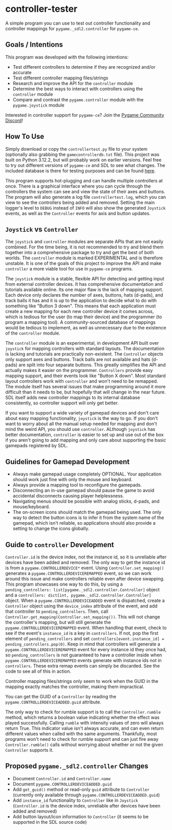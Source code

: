 # controller-tester
A simple program you can use to test out controller functionality and controller mappings for `pygame._sdl2.controller` for `pygame-ce`.

## Goals / Intentions
This program was developed with the following intentions:
- Test different controllers to determine if they are recognized and/or accurate
- Test different controller mapping files/strings
- Research and improve the API for the `controller` module
- Determine the best ways to interact with controllers using the `controller` module
- Compare and contrast the `pygame.controller` module with the `pygame.joystick` module

Interested in controller support for `pygame-ce`? Join the [Pygame Community Discord](https://discord.com/invite/pygame)!

## How To Use
Simply download or copy the `controllertest.py` file to your system (optionally also grabbing the `gamecontrollerdb.txt` file). This project was built on Python 3.12.2, but will probably work on earlier versions. Feel free to try out different versions of `pygame-ce` and SDL to see what changes. The included database is there for testing purposes and can be found [here](https://github.com/mdqinc/SDL_GameControllerDB).

This program supports hot-plugging and can handle multiple controllers at once. There is a graphical interface where you can cycle through the controllers the system can see and view the state of their axes and buttons. The program will also generate a log file `controllertest.log`, which you can view to see the controllers being added and removed. Setting the main logger's level to `DEBUG` instead of `INFO` will also show the generated `Joystick` events, as well as the `Controller` events for axis and button updates.

## `Joystick` vs `Controller`
The `joystick` and `controller` modules are separate APIs that are not easily combined. For the time being, it is not recommended to try and blend them together into a comprehensive package to try and get the best of both worlds. The `controller` module is marked EXPERIMENTAL and is therefore unstable. It is one of the goals of this project to improve the API and make `controller` a more viable tool for use in `pygame-ce` programs.

The `joystick` module is a stable, flexible API for detecting and getting input from external controller devices. It has comprehensive documentation and tutorials available online. Its one major flaw is the lack of mapping support. Each device only declares the number of axes, buttons, hats (d-pads), and track balls it has and it is up to the application to decide what to do with something like "Button 3 down". This means that each application must create a new mapping for each new controller device it comes across, which is tedious for the user (to map their device) and the programmer (to program a mapping tool). A community-sourced database of mappings would be tedious to implement, as well as unnecessary due to the existence of the `controller` module.

The `controller` module is an experimental, in development API built over `joystick` for mapping controllers with standard layouts. The documentation is lacking and tutorials are practically non-existent. The `Controller` objects only support axes and buttons. Track balls are not available and hats (d-pads) are split into four separate buttons. This greatly simplifies the API and actually makes it easier on the programmer. `Controllers` provide easy mapping support, and their events look like "Button X down". Most standard layout controllers work with `controller` and won't need to be remapped. The module itself has several issues that make programming around it more difficult than it needs to be, but hopefully that will change in the near future. SDL itself adds new controller mappings to its internal database consistently, so controller support will only get better.

If you want to support a wide variety of gamepad devices and don't care about easy mapping functionality, `joystick` is the way to go. If you don't want to worry about all the manual setup needed for mapping and don't mind the weird API, you should use `controller`. ALthough `joystick` has better documentation, `controller` is easier to set up and use out of the box if you aren't going to add mapping and only care about supporting the basic gamepads registered by SDL.

## Guidelines for Gamepad Development
- Always make gamepad usage completely OPTIONAL. Your application should work just fine with only the mouse and keyboard.
- Always provide a mapping tool to reconfigure the gamepads.
- Disconnecting an in-use gamepad should pause the game to avoid accidental disconnects causing player helplessness.
- Navigating menus should be possible with analog sticks, d-pads, and mouse/keyboard.
- The on-screen icons should match the gamepad being used. The only way to detect the button icons is to infer it from the system name of the gamepad, which isn't reliable, so applications should also provide a setting to change the icons globally.

## Guide to `controller` Development
`Controller.id` is the device index, not the instance id, so it is unreliable after devices have been added and removed. The only way to get the instance id is from a `pygame.CONTROLLERDEVICE*` event. Using `Controller.set_mapping()` generates a `pygame.CONTROLLERDEVICEREMAPPED` event, so we can work around this issue and make controllers reliable even after device swapping. This program showcases one way to do this, by using a `pending_controllers: list[pygame._sdl2.controller.Controller]` object and a `controllers: dict[int, pygame._sdl2.controller.Controller]` object. When a `pygame.CONTROLLERDEVICEADDED` event is dispatched, create a `Controller` object using the `device_index` attribute of the event, and add that controller to `pending_controllers`. Then, call `Controller.get_mapping(Controller.set_mapping())`. This will not change the controller's mapping, but will still generate the `pygame.CONTROLLERDEVICEREMAPPED` event. When handling that event, check to see if the event's `instance_id` is a key in `controllers`. If not, pop the first element of `pending_controllers` and set `controllers[event.instance_id] = pending_controllers.pop(0)`. Keep in mind that controllers will generate a `pygame.CONTROLLERDEVICEREMAPPED` event for every instance id they once had, so `pending_controllers` is not guaranteed to have a controller inside when `pygame.CONTROLLERDEVICEREMAPPED` events generate with instance ids not in `controllers`. These extra remap events can simply be discarded. See the code to see all of this in action.

Controller mapping files/strings only seem to work when the GUID in the mapping exactly matches the controller, making them impractical.

You can get the GUID of a `Controller` by reading the `pygame.CONTROLLERDEVICEADDED.guid` attribute.

The only way to check for rumble support is to call the `Controller.rumble` method, which returns a boolean value indicating whether the effect was played successfully. Calling `rumble` with intensity values of zero will always return True. This indicator value isn't always accurate, and can even return different values when called with the same arguments. Thankfully, most programs won't need to check for rumble support and can just fire away `Controller.rumble()` calls without worrying about whether or not the given `Controller` supports it.

## Proposed `pygame._sdl2.controller` Changes
- Document `Controller.id` and `Controller.name`
- Document `pygame.CONTROLLERDEVICEADDED.guid`
- Add `get_guid()` method or read-only `guid` attribute to `Controller` (currently only available through `pygame.CONTROLLERDEVICEADDED.guid`)
- Add `instance_id` functionality to `Controller` like in `Joystick` (`Controller.id` is the device index, unreliable after devices have been added and removed)
- Add button layout/icon information to `Controller` (it seems to be supported in the SDL source code)
